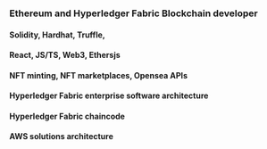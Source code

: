 ### Ethereum and Hyperledger Fabric Blockchain developer 

#### Solidity, Hardhat, Truffle,
#### React, JS/TS, Web3, Ethersjs 
#### NFT minting, NFT marketplaces, Opensea APIs
#### Hyperledger Fabric enterprise software architecture
#### Hyperledger Fabric chaincode
#### AWS solutions architecture

<!--
**victoryeo/victoryeo** is a ✨ _special_ ✨ repository because its `README.md` (this file) appears on your GitHub profile.

Here are some ideas to get you started:

- 🔭 I’m currently working on ...
- 🌱 I’m currently learning ...
- 👯 I’m looking to collaborate on ...
- 🤔 I’m looking for help with ...
- 💬 Ask me about ...
- 📫 How to reach me: ...
- 😄 Pronouns: ...
- ⚡ Fun fact: ...
-->
